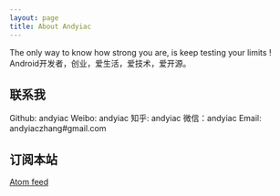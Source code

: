 ```yaml
---
layout: page
title: About Andyiac
---
```


The only way to know how strong you are, is keep testing your limits !
Android开发者，创业，爱生活，爱技术，爱开源。

## 联系我

Github: andyiac
Weibo: andyiac
知乎: andyiac
微信：andyiac
Email: andyiaczhang#gmail.com

## 订阅本站

<a href="{{ site.baseurl }}/atom.xml">Atom feed</a>
